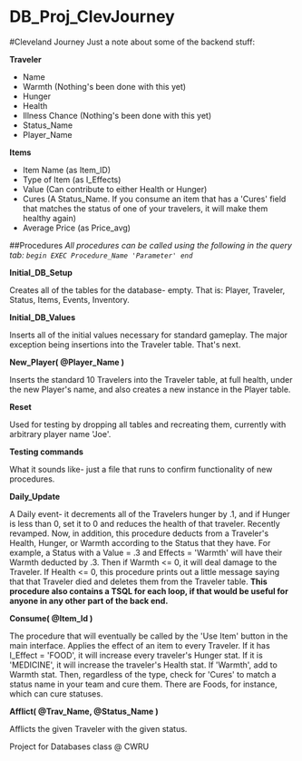 DB_Proj_ClevJourney
===================
#Cleveland Journey
Just a note about some of the backend stuff:

**Traveler**
- Name
- Warmth   (Nothing's been done with this yet)
- Hunger
- Health
- Illness Chance   (Nothing's been done with this yet)
- Status_Name
- Player_Name

**Items**
- Item Name (as Item_ID)
- Type of Item (as I_Effects)
- Value (Can contribute to either Health or Hunger)
- Cures (A Status_Name.  If you consume an item that has a 'Cures' field that matches the status of one of your travelers, it will make them healthy again)
- Average Price (as Price_avg)


##Procedures
*All procedures can be called using the following in the query tab: `begin EXEC Procedure_Name 'Parameter' end`*

**Initial_DB_Setup**

Creates all of the tables for the database- empty.  That is: Player, Traveler, Status, Items, Events, Inventory.

**Initial_DB_Values**

Inserts all of the initial values necessary for standard gameplay.  The major exception being insertions into the Traveler table.  That's next.

**New_Player( @Player_Name )**

Inserts the standard 10 Travelers into the Traveler table, at full health, under the new Player's name, and also creates a new instance in the Player table.

**Reset**

Used for testing by dropping all tables and recreating them, currently with arbitrary player name 'Joe'.

**Testing commands**

What it sounds like- just a file that runs to confirm functionality of new procedures.

**Daily_Update**

A Daily event- it decrements all of the Travelers hunger by .1, and if Hunger is less than 0, set it to 0 and reduces the health of that traveler.
Recently revamped.  Now, in addition, this procedure deducts from a Traveler's Health, Hunger, or Warmth according to the Status that they have.  For example, a Status with a Value = .3 and Effects = 'Warmth' will have their Warmth deducted by .3.  Then if Warmth <= 0, it will deal damage to the Traveler.
If Health <= 0, this procedure prints out a little message saying that that Traveler died and deletes them from the Traveler table.
**This procedure also contains a TSQL for each loop, if that would be useful for anyone in any other part of the back end.**

**Consume( @Item_Id )**

The procedure that will eventually be called by the 'Use Item' button in the main interface.  Applies the effect of an item to every Traveler.  If it has I_Effect = 'FOOD', it will increase every traveler's Hunger stat.  If it is 'MEDICINE', it will increase the traveler's Health stat.  If 'Warmth', add to Warmth stat.  Then, regardless of the type, check for 'Cures' to match a status name in your team and cure them.  There are Foods, for instance, which can cure statuses.

**Afflict( @Trav_Name, @Status_Name )**

Afflicts the given Traveler with the given status.

Project for Databases class @ CWRU
